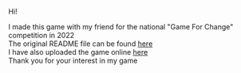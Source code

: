 Hi!
<p>I made this game with my friend for the national "Game For Change" competition in 2022 <br>
The original README file can be found <a href = "https://github.com/derck765/Trash-Dash/blob/main/Assets/READ_ME.txt">here</a><br>
I have also uploaded the game online <a href="https://simmer.io/@derck_456/trash-dash">here</a> <br>
Thank you for your interest in my game</p>
